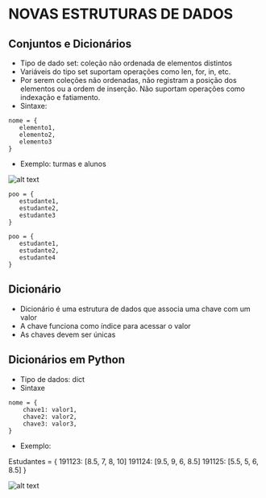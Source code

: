 # NOVAS ESTRUTURAS DE DADOS
## Conjuntos e Dicionários
* Tipo de dado set: coleção não ordenada  de elementos distintos
* Variáveis do tipo set suportam operações como len, for, in, etc.
* Por serem coleções não ordenadas, não registram a posição dos elementos ou a ordem de inserção. Não suportam operações como indexação e fatiamento.
* Sintaxe:
``` 
nome = {
   elemento1,
   elemento2,
   elemento3
} 
```
* Exemplo: turmas e alunos

![alt text](image.png)

```
poo = {
   estudante1,
   estudante2,
   estudante3
}

poo = {
   estudante1,
   estudante2,
   estudante4
}
 ```
## Dicionário

* Dicionário é uma estrutura de dados que associa uma chave com um valor
* A chave funciona como índice para acessar o valor
* As chaves devem ser únicas

## Dicionários em Python

* Tipo de dados: dict
* Sintaxe

```
nome = {
    chave1: valor1,
    chave2: valor2,
    chave3: valor3,
}
```

* Exemplo:

Estudantes = {
    191123: [8.5, 7, 8, 10]
    191124: [9.5, 9, 6, 8.5]
    191125: [5.5, 5, 6, 8.5]
}

![alt text](image-1.png)